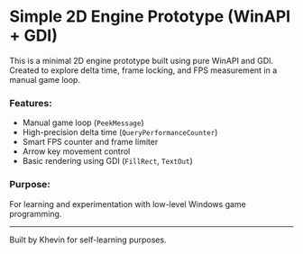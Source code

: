 # Simple 2D Engine Prototype (WinAPI + GDI)

This is a minimal 2D engine prototype built using pure WinAPI and GDI.  
Created to explore delta time, frame locking, and FPS measurement in a manual game loop.

### Features:
- Manual game loop (`PeekMessage`)
- High-precision delta time (`QueryPerformanceCounter`)
- Smart FPS counter and frame limiter
- Arrow key movement control
- Basic rendering using GDI (`FillRect`, `TextOut`)

### Purpose:
For learning and experimentation with low-level Windows game programming.

---

Built by Khevin for self-learning purposes.
